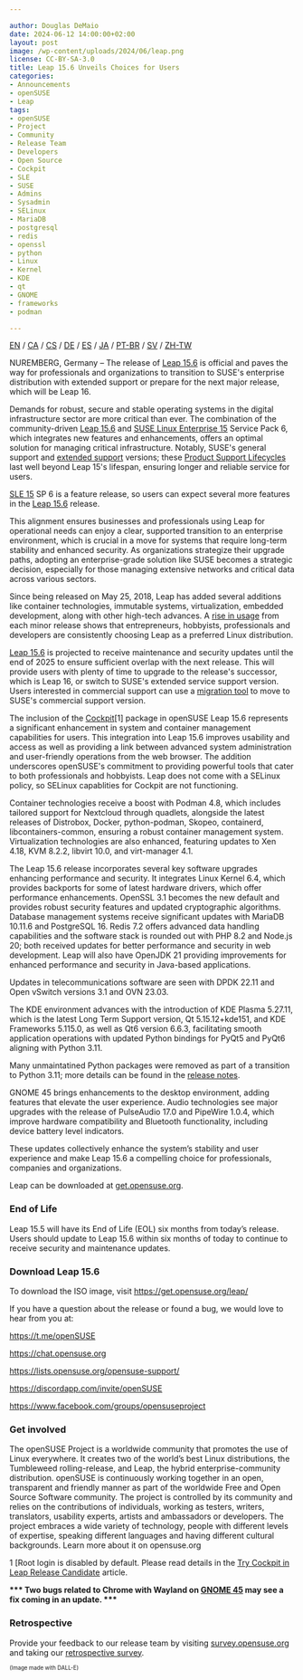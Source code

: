 ```yaml
---

author: Douglas DeMaio
date: 2024-06-12 14:00:00+02:00
layout: post
image: /wp-content/uploads/2024/06/leap.png
license: CC-BY-SA-3.0
title: Leap 15.6 Unveils Choices for Users
categories:
- Announcements
- openSUSE
- Leap
tags:
- openSUSE
- Project
- Community
- Release Team
- Developers
- Open Source
- Cockpit
- SLE
- SUSE
- Admins
- Sysadmin
- SELinux
- MariaDB
- postgresql
- redis
- openssl
- python
- Linux
- Kernel
- KDE
- qt
- GNOME
- frameworks
- podman

---
```


[EN](https://en.opensuse.org/Release_announcement_15.6) / [CA](https://en.opensuse.org/Anunci_de_la_versi%C3%B3_15.6) / [CS](https://cs.opensuse.org/Ozn%C3%A1men%C3%AD_nov%C3%A9ho_vyd%C3%A1n%C3%AD_15.6) / [DE](https://de.opensuse.org/Release_announcement_15.6) / [ES](https://es.opensuse.org/Anuncio_publicaci%C3%B3n_15.6) / [JA](https://ja.opensuse.org/%E3%83%AA%E3%83%AA%E3%83%BC%E3%82%B9%E3%82%A2%E3%83%8A%E3%82%A6%E3%83%B3%E3%82%B9_15.6) / [PT-BR](https://pt.opensuse.org/openSUSE:Lancamento_versao_15.6) / [SV](https://sv.opensuse.org/Utgivnings_meddelande_15.6) / [ZH-TW](https://zh-tw.opensuse.org/Release_announcement_15.6)

NUREMBERG, Germany – The release of [Leap 15.6](https://get.opensuse.org/leap/15.6/) is official and paves the way for professionals and organizations to transition to SUSE's enterprise distribution with extended support or prepare for the next major release, which will be Leap 16.

Demands for robust, secure and stable operating systems in the digital infrastructure sector are more critical than ever. The combination of the community-driven [Leap 15.6](https://get.opensuse.org/leap/15.6/) and [SUSE Linux Enterprise 15](https://www.suse.com/products/server/) Service Pack 6, which integrates new features and enhancements, offers an optimal solution for managing critical infrastructure. Notably, SUSE's general support and [extended support](https://www.suse.com/products/long-term-service-pack-support/) versions; these [Product Support Lifecycles](https://www.suse.com/lifecycle/) last well beyond Leap 15's lifespan, ensuring longer and reliable service for users.

[SLE 15](https://www.suse.com/products/server/) SP 6 is a feature release, so users can expect several more features in the [Leap 15.6](https://get.opensuse.org/leap/15.6/) release.

This alignment ensures businesses and professionals using Leap for operational needs can enjoy a clear, supported transition to an enterprise environment, which is crucial in a move for systems that require long-term stability and enhanced security. As organizations strategize their upgrade paths, adopting an enterprise-grade solution like SUSE becomes a strategic decision, especially for those managing extensive networks and critical data across various sectors.

Since being released on May 25, 2018, Leap has added several additions like container technologies, immutable systems, virtualization, embedded development, along with other high-tech advances. A [rise in usage](https://metrics.opensuse.org/) from each minor release shows that entrepreneurs, hobbyists, professionals and developers are consistently choosing Leap as a preferred Linux distribution.

[Leap 15.6](https://get.opensuse.org/leap/15.6/) is projected to receive maintenance and security updates until the end of 2025 to ensure sufficient overlap with the next release. This will provide users with plenty of time to upgrade to the release's successor, which is Leap 16, or switch to SUSE's extended service support version. Users interested in commercial support can use a [migration tool](https://en.opensuse.org/SDB:How_to_migrate_to_SLE) to move to SUSE's commercial support version.

The inclusion of the [Cockpit](https://cockpit-project.org/)[1] package in openSUSE Leap 15.6 represents a significant enhancement in system and container management capabilities for users. This integration into Leap 15.6 improves usability and access as well as providing a link between advanced system administration and user-friendly operations from the web browser. The addition underscores openSUSE's commitment to providing powerful tools that cater to both professionals and hobbyists. Leap does not come with a SELinux policy, so SELinux capablities for Cockpit are not functioning.

Container technologies receive a boost with Podman 4.8, which includes tailored support for Nextcloud through quadlets, alongside the latest releases of Distrobox, Docker, python-podman, Skopeo, containerd, libcontainers-common, ensuring a robust container management system. Virtualization technologies are also enhanced, featuring updates to Xen 4.18, KVM 8.2.2, libvirt 10.0, and virt-manager 4.1.

The Leap 15.6 release incorporates several key software upgrades enhancing performance and security. It integrates Linux Kernel 6.4, which provides backports for some of latest hardware drivers, which offer performance enhancements. OpenSSL 3.1 becomes the new default and provides robust security features and updated cryptographic algorithms. Database management systems receive significant updates with MariaDB 10.11.6 and PostgreSQL 16. Redis 7.2 offers advanced data handling capabilities and the software stack is rounded out with PHP 8.2 and Node.js 20; both received updates for better performance and security in web development. Leap will also have OpenJDK 21 providing improvements for enhanced performance and security in Java-based applications.

Updates in telecommunications software are seen with DPDK 22.11 and Open vSwitch versions 3.1 and OVN 23.03.

The KDE environment advances with the introduction of KDE Plasma 5.27.11, which is the latest Long Term Support version, Qt 5.15.12+kde151, and KDE Frameworks 5.115.0, as well as Qt6 version 6.6.3, facilitating smooth application operations with updated Python bindings for PyQt5 and PyQt6 aligning with Python 3.11.

Many unmaintatined Python packages were removed as part of a transition to Python 3.11; more details can be found in the [release notes](https://doc.opensuse.org/release-notes/x86_64/openSUSE/Leap/15.6/index.html).

GNOME 45 brings enhancements to the desktop environment, adding features that elevate the user experience. Audio technologies see major upgrades with the release of PulseAudio 17.0 and PipeWire 1.0.4, which improve hardware compatibility and Bluetooth functionality, including device battery level indicators.

These updates collectively enhance the system’s stability and user experience and make Leap 15.6 a compelling choice for professionals, companies and organizations.

Leap can be downloaded at [get.opensuse.org](https://get.opensuse.org/leap/15.6/).

### End of Life
Leap 15.5 will have its End of Life (EOL) six months from today’s release. Users should update to Leap 15.6 within six months of today to continue to receive security and maintenance updates.

### Download Leap 15.6
To download the ISO image, visit <https://get.opensuse.org/leap/>

If you have a question about the release or found a bug, we would love to hear from you at:

<https://t.me/openSUSE>

<https://chat.opensuse.org>

<https://lists.opensuse.org/opensuse-support/>

<https://discordapp.com/invite/openSUSE>

<https://www.facebook.com/groups/opensuseproject>

### Get involved
The openSUSE Project is a worldwide community that promotes the use of Linux everywhere. It creates two of the world’s best Linux distributions, the Tumbleweed rolling-release, and Leap, the hybrid enterprise-community distribution. openSUSE is continuously working together in an open, transparent and friendly manner as part of the worldwide Free and Open Source Software community. The project is controlled by its community and relies on the contributions of individuals, working as testers, writers, translators, usability experts, artists and ambassadors or developers. The project embraces a wide variety of technology, people with different levels of expertise, speaking different languages and having different cultural backgrounds. Learn more about it on opensuse.org

1 [Root login is disabled by default. Please read details in the [Try Cockpit in Leap Release Candidate](https://news.opensuse.org/2024/04/29/try-cockpit-in-leap-rc/) article.

**\*\*\* Two bugs related to Chrome with Wayland on [GNOME 45](https://en.opensuse.org/openSUSE:Known_bugs_15.6#GNOME) may see a fix coming in an update. \*\*\*** 

### Retrospective
Provide your feedback to our release team by visiting [survey.opensuse.org](https://survey.opensuse.org/) and taking our [retrospective survey](https://survey.opensuse.org/).

<sub><sup>(Image made with DALL-E)</sup></sub>

<meta name="openSUSE, Open Source, Leap, launch, social media, SUSE, extended support, Enterprise, usage, Cockpit, migration, mariadb, postgresql, redis, openssl, python, Linux, Kernel, qt, kde, gnome, frameworks, podman, selinux" content="HTML,CSS,XML,JavaScript">
